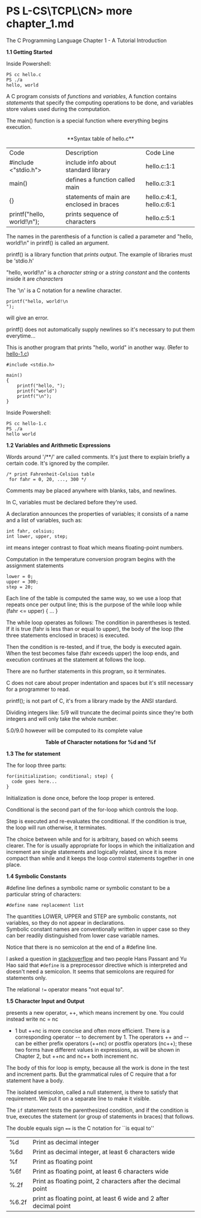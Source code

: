 PS L-CS\TCPL\CN\> more chapter_1.md
====

The C Programming Language Chapter 1 - A Tutorial Introduction

**1.1 Getting Started**

  Inside Powershell:
  
    PS cc hello.c
    PS ./a
    hello, world
    
  
  A C program consists of *functions* and *variables*, A function contains *statements* that specify the computing 
  operations to be done, and variables store values used during the computation.
  
  The main() function is a special function where everything begins execution.

  <p align='center'>**Syntax table of hello.c**</p>

  <table>
    <tr>
        <td>Code</td>
        <td>Description</td>
        <td>Code Line</td>
    </tr>
    <tr>
        <td>#include <"stdio.h"></td>
        <td>include info about standard library</td>
        <td>hello.c:1:1</td>
    </tr>
    <tr>
        <td>main()</td>
        <td>defines a function called main</td>
        <td>hello.c:3:1</td>
    </tr>
    <tr>
        <td>{}</td>
        <td>statements of main are enclosed in braces</td>
        <td>hello.c:4:1, hello.c:6:1</td>
    </tr>
    <tr>
        <td>printf("hello, world!\n");</td>
        <td>prints sequence of characters</td>
        <td>hello.c:5:1</td>
    </tr>
  </table>
  
  The names in the parenthesis of a function is called a parameter and "hello, world!\n" in printf() is called an 
  argument.

  printf() is a library function that *prints output*. The example of libraries must be 'stdio.h'
  
  "hello, world!\n" is a *character string* or a *string constant* and the contents inside it are *characters*
  
  The '\n' is a C notation for a newline character.
  
    printf("hello, world!\n
    ");
    
  will give an error.
  
  printf() does not automatically supply newlines so it's necessary to put them everytime...
  
  This is another program that prints "hello, world" in another way.
  (Refer to [hello-1.c](https://github.com/exilonblack/L-CS/blob/master/TCPL/CP/chapter_1/hello-1.c))
  
    #include <stdio.h>

    main()
    {
        printf("hello, ");
        printf("world")
        printf("\n");
    }
    
  Inside Powershell:
    
    PS cc hello-1.c
    PS ./a
    hello world
    
    
**1.2 Variables and Arithmetic Expressions**

  Words around '/**/' are called comments. It's just there to explain briefly a certain code. It's ignored by the 
  compiler.
 
    /* print Fahrenheit-Celsius table
     for fahr = 0, 20, ..., 300 */
 
  Comments may be placed anywhere with blanks, tabs, and newlines.
  
  In C, variables must be declared before they're used.

  A declaration announces the properties of variables; it consists of a name and a list of variables, such as:

    int fahr, celsius;
    int lower, upper, step;

  int means integer contrast to float which means floating-point numbers.
  
  Computation in the temperature conversion program begins with the assignment statements 
     
    lower = 0;
    upper = 300;
    step = 20;
    
  Each line of the table is computed the same way, so we use a loop that repeats once per output line; this is the 
  purpose of the while loop 
    while (fahr <= upper) {
    ...
    }
    
  The while loop operates as follows: The condition in parentheses is tested. If it is true (fahr is less than or equal 
  to upper), the body of the loop (the three statements enclosed in braces) is executed.
  
  Then the condition is re-tested, and if true, the body is executed again. When the test becomes false (fahr exceeds 
  upper) the loop ends, and execution continues at the statement at follows the loop.
  
  There are no further statements in this program, so it terminates. 

  C does not care about proper indentation and spaces but it's still necessary for a programmer to read.
  
  printf(); is not part of C, it's from a library made by the ANSI stardard.
  
  Dividing integers like: 5/9 will truncate the decimal points since they're both integers and will only take the whole 
  number.
  
  5.0/9.0 however will be computed to its complete value
  
  **<p align='center'>Table of Character notations for %d and %f</p>**
  <table>
    <tr>
      <td>%d</td>
      <td>Print as decimal integer</td>
    </tr>
    <tr>
      <td>%6d</td>
      <td>Print as decimal integer, at least 6 characters wide</td>
    </tr>
    <tr>
      <td>%f</td>
      <td>Print as floating point</td>
    </tr>
    <tr>
      <td>%6f</td>
      <td>Print as floating point, at least 6 characters wide</td>
    </tr>
   <tr>
      <td>%.2f</td>
      <td>Print as floating point, 2 characters after the decimal point</td>
   </tr>
   <tr>
      <td>%6.2f</td>
      <td>print as floating point, at least 6 wide and 2 after decimal point</td>
    </tr>

**1.3 The for statement**

  The for loop three parts:
  
    for(initialization; conditional; step) {
      code goes here...
    }
  
  Initialization is done once, before the loop proper is entered.
  
  Conditional is the second part of the for-loop which controls the loop.
  
  Step is executed and re-evaluates the conditional. If the condition is true, the loop will run otherwise, it 
  terminates.
  
  The choice between while and for is arbitrary, based on which seems clearer. The for is usually appropriate for loops
  in which the initialization and increment are single statements and logically related, since it is more compact than 
  while and it keeps the loop control statements together in one place. 

**1.4 Symbolic Constants**

  #define line defines a symbolic name or symbolic constant to be a particular string of characters: 
   
    #define name replacement list
  
  The quantities LOWER, UPPER and STEP are symbolic constants, not variables, so they do not appear in declarations.    
  Symbolic constant names are conventionally written in upper case so they can ber readily distinguished from lower case 
  variable names.
  
  Notice that there is no semicolon at the end of a #define line.

  I asked a question in [stackoverflow](http://stackoverflow.com/questions/23749559/why-isnt-there-a-semicolon-on-define)
  and two people Hans Passant and Yu Hao said that `#define` is a preprocessor directive which is interpreted and
  doesn't need a semicolon. It seems that semicolons are required for statements only.
  
  The relational `!=` operator means "not equal to".
  
**1.5 Character Input and Output**

  presents a new operator, ++, which means increment by one. You could instead write nc = nc
  + 1 but ++nc is more concise and often more efficient. There is a corresponding operator -- to
  decrement by 1. The operators ++ and -- can be either prefix operators (++nc) or postfix
  operators (nc++); these two forms have different values in expressions, as will be shown in
  Chapter 2, but ++nc and nc++ both increment nc.

  The body of this for loop is empty, because all the work is done in the test and increment parts. But the grammatical 
  rules of C require that a for statement have a body.
  
  The isolated semicolon, called a null statement, is there to satisfy that requirement. We put it on a separate
  line to make it visible. 

  The `if` statement tests the parenthesized condition, and if the condition is true, executes the statement (or group of
  statements in braces) that follows.
  
  The double equals sign `==` is the C notation for ``is equal to''
  
  
